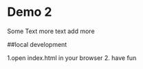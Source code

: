 # Demo 2
Some Text
more text
add more

##local development

1.open index.html in your browser
2. have fun